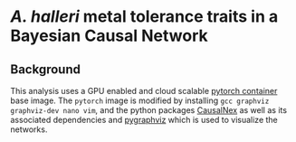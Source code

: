 # *A. halleri* metal tolerance traits in a Bayesian Causal Network

## Background
This analysis uses a GPU enabled and cloud scalable [pytorch container](https://hub.docker.com/layers/pytorch/pytorch/1.7.1-cuda11.0-cudnn8-runtime/images/sha256-db6086be92f439b918c96dc002f4cf40239e247f0b1b6c32e3fb36de70032bf9?context=explore) base image. The `pytorch` image is modified by installing `gcc graphviz graphviz-dev nano vim`, and the python packages [CausalNex](https://causalnex.readthedocs.io/) as well as its associated dependencies and [pygraphviz](https://pygraphviz.github.io/) which is used to visualize the networks.

